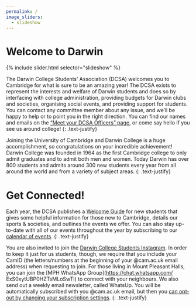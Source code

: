 ```yaml
---
permalink: /
image_sliders:
  - slideshow
---
```


# Welcome to Darwin

{% include slider.html selector="slideshow" %}

The Darwin College Students’ Association (DCSA) welcomes you to Cambridge for what is sure to be an amazing year! The DCSA exists to represent the interests and welfare of Darwin students and does so by interfacing with college administration, providing budgets for Darwin clubs and societies, organising social events, and providing support for students. You can contact any committee member about any issue, and we’ll be happy to help or to point you in the right direction. You can find our names and emails on the <a href="{{site.baseurl | absolute_url}}/meet-the-dcsa">“Meet your DCSA Officers” page</a>, or come say hello if you see us around college!
{: .text-justify}

Joining the University of Cambridge and Darwin College is a huge accomplishment, so congratulations on your incredible achievement! Darwin College was founded in 1964 as the first Cambridge college to only admit graduates and to admit both men and women. Today Darwin has over 800 students and admits around 300 new students every year from all around the world and from a variety of subject areas.
{: .text-justify}

# Get Connected!

Each year, the DCSA publishes a [Welcome Guide](https://drive.google.com/file/d/1hEej8_-QqilkWVE3pxD03Trh5qC2ycUq/view?usp=sharing) for new students that gives some helpful information for those new to Cambridge, details our sports & societies, and outlines the events we offer. You can also stay up-to-date with all of our events throughout the year by subscribing to our <a href="{{site.baseurl | absolute_url}}/events">calendar of events</a>.
{: .text-justify}

You are also invited to join the [Darwin College Students Instagram](https://instagram.com/dcsa_darwin_college/). In order to keep it just for us students, though, we require that you include your CamID (the letters/numbers at the beginning of your @cam.ac.uk email address) when requesting to join. For those living in Mount Pleasant Halls, you can join the [MPH WhatsApp Group](https://chat.whatsapp.com/
ExS0xytUBP0HZTsMLoSwTl) to connect with your neighbours.
We also send out a weekly email newsletter, called WhatsUp. You will be automatically subscribed with you @cam.ac.uk email, but then you [can opt-out by changing your subscription settings](https://lists.cam.ac.uk/sympa/subscribe/darwin-whatsup?previous_action=info).
{: .text-justify}
